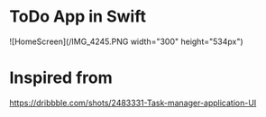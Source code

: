 # ToDo App in Swift
![HomeScreen](/IMG_4245.PNG width="300" height="534px")



# Inspired from
https://dribbble.com/shots/2483331-Task-manager-application-UI